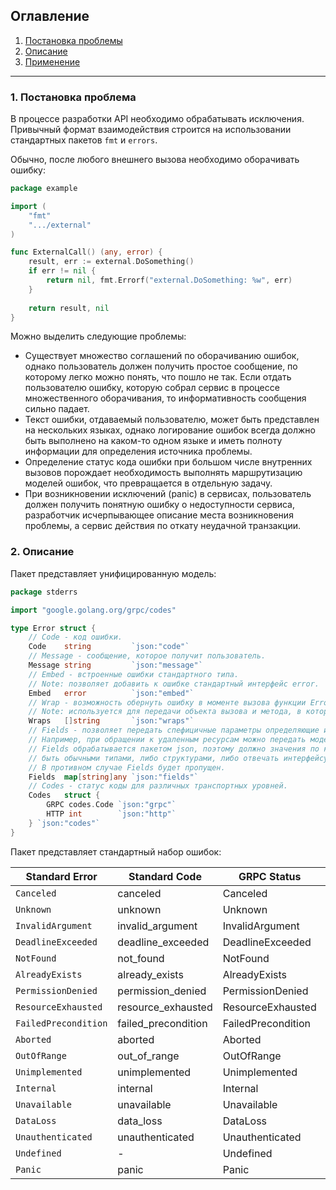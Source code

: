 ## Оглавление
1. [Постановка проблемы](#problem)
2. [Описание](#desc)
2. [Применение](#test)

---

<a name="problem"></a>
### 1. Постановка проблема

В процессе разработки API необходимо обрабатывать исключения. 
Привычный формат взаимодействия строится на использовании стандартных пакетов `fmt` и `errors`.

Обычно, после любого внешнего вызова необходимо оборачивать ошибку:
```go
package example

import (
	"fmt"
	".../external"
)

func ExternalCall() (any, error) {
    result, err := external.DoSomething()
    if err != nil {
        return nil, fmt.Errorf("external.DoSomething: %w", err)
    }
    
    return result, nil
}
```

Можно выделить следующие проблемы:
* Существует множество соглашений по оборачиванию ошибок, однако пользователь должен 
получить простое сообщение, по которому легко можно понять, что пошло не так. Если отдать
пользователю ошибку, которую собрал сервис в процессе множественного оборачивания, то
информативность сообщения сильно падает. 
* Текст ошибки, отдаваемый пользователю, может быть представлен на нескольких языках, 
однако логирование ошибок всегда должно быть выполнено на каком-то одном языке и иметь
полноту информации для определения источника проблемы.
* Определение статус кода ошибки при большом числе внутренних вызовов порождает 
необходимость выполнять маршрутизацию моделей ошибок, что превращается в отдельную задачу.
* При возникновении исключений (panic) в сервисах, пользователь должен получить понятную 
ошибку о недоступности сервиса, разработчик исчерпывающее описание места возникновения 
проблемы, а сервис действия по откату неудачной транзакции. 

<a name="desc"></a>
### 2. Описание
Пакет представляет унифицированную модель:

```go
package stderrs

import "google.golang.org/grpc/codes"

type Error struct {
	// Code - код ошибки.
	Code    string         `json:"code"`
	// Message - сообщение, которое получит пользователь.
	Message string         `json:"message"`
	// Embed - встроенные ошибки стандартного типа.
	// Note: позволяет добавить к ошибке стандартный интерфейс error.
	Embed   error          `json:"embed"`
	// Wrap - возможность обернуть ошибку в моменте вызова функции Error.
	// Note: используется для передачи объекта вызова и метода, в котором была получена. 
	Wraps   []string       `json:"wraps"`
	// Fields - позволяет передать спефицичные параметры определяющие исходную ошибку.
	// Например, при обращении к удаленным ресурсам можно передать модель запроса.
	// Fields обрабатывается пакетом json, поэтому должно значения по ключам должны
	// быть обычными типами, либо структурами, либо отвечать интерфейсу json.Marshaler.
	// В противном случае Fields будет пропущен.
	Fields  map[string]any `json:"fields"`
	// Codes - статус коды для различных транспортных уровней.
	Codes   struct {
		GRPC codes.Code `json:"grpc"`
		HTTP int        `json:"http"`
	} `json:"codes"`
}
```

Пакет представляет стандартный набор ошибок:

| Standard Error       | Standard Code       | GRPC Status        | HTTP Status               |
|----------------------|---------------------|--------------------|---------------------------|
| `Canceled`           | canceled            | Canceled           | StatusClientClosedRequest |
| `Unknown`            | unknown             | Unknown            | StatusInternalServerError |
| `InvalidArgument`    | invalid_argument    | InvalidArgument    | StatusBadRequest          |
| `DeadlineExceeded`   | deadline_exceeded   | DeadlineExceeded   | StatusBadGateway          |
| `NotFound`           | not_found           | NotFound           | StatusNotFound            |
| `AlreadyExists`      | already_exists      | AlreadyExists      | StatusConflict            |
| `PermissionDenied`   | permission_denied   | PermissionDenied   | StatusForbidden           |
| `ResourceExhausted`  | resource_exhausted  | ResourceExhausted  | StatusTooManyRequests     |
| `FailedPrecondition` | failed_precondition | FailedPrecondition | StatusBadRequest          |
| `Aborted`            | aborted             | Aborted            | StatusConflict            |
| `OutOfRange`         | out_of_range        | OutOfRange         | StatusBadRequest          | 
| `Unimplemented`      | unimplemented       | Unimplemented      | StatusNotImplemented      | 
| `Internal`           | internal            | Internal           | StatusInternalServerError | 
| `Unavailable`        | unavailable         | Unavailable        | StatusServiceUnavailable  | 
| `DataLoss`           | data_loss           | DataLoss           | StatusInternalServerError |
| `Unauthenticated`    | unauthenticated     | Unauthenticated    | StatusUnauthorized        |
| `Undefined`          | -                   | Undefined          | StatusInternalServerError |
| `Panic`              | panic               | Panic              | StatusInternalServerError |

